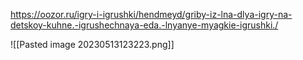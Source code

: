 https://oozor.ru/igry-i-igrushki/hendmeyd/griby-iz-lna-dlya-igry-na-detskoy-kuhne.-igrushechnaya-eda.-lnyanye-myagkie-igrushki./

![[Pasted image 20230513123223.png]]